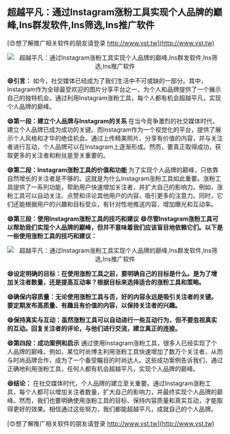 ## **超越平凡：通过Instagram涨粉工具实现个人品牌的巅峰,Ins群发软件,Ins筛选,Ins推广软件**

[😍想了解推广相关软件的朋友请登录 http://www.vst.tw](http://www.vst.tw)

 <center><img src="https://vst.tw/MP4/tuiguang/png/0.png" alt="超越平凡：通过Instagram涨粉工具实现个人品牌的巅峰,Ins群发软件,Ins筛选,Ins推广软件"></center>

**😄引言：**
如今，社交媒体已经成为了我们生活中不可或缺的一部分。其中，Instagram作为全球最受欢迎的图片分享平台之一，为个人和品牌提供了一个展示自己的独特机会。通过利用Instagram涨粉工具，每个人都有机会超越平凡，实现个人品牌的巅峰。

**😄第一段：建立个人品牌与Instagram的关系**
在当今竞争激烈的社交媒体时代，建立个人品牌已成为成功的关键。而Instagram作为一个视觉化的平台，提供了展示个人风格和才华的绝佳机会。通过上传精美照片、分享有价值的内容，并与关注者进行互动，个人品牌可以在Instagram上逐渐形成。然而，要真正取得成功，获取更多的关注者和粉丝是至关重要的。

**😄第二段：Instagram涨粉工具的价值和功能**
为了实现个人品牌的巅峰，只依靠自然增长的关注者是不够的。这就是为什么Instagram涨粉工具如此重要。涨粉工具提供了一系列功能，帮助用户快速增加关注者，并扩大自己的影响力。例如，涨粉工具可以自动关注、点赞和评论其他用户的内容，吸引更多的注意力。同时，它们还能根据用户的兴趣和目标受众，有针对性地推送内容，增加曝光和互动率。

**😄第三段：使用Instagram涨粉工具的技巧和建议**
**😄尽管Instagram涨粉工具可以帮助我们实现个人品牌的巅峰，但并不意味着我们应该盲目地依赖它们。以下是一些使用涨粉工具的技巧和建议：**

 <center><img src="https://vst.tw/MP4/tuiguang/png/7.png" alt="超越平凡：通过Instagram涨粉工具实现个人品牌的巅峰,Ins群发软件,Ins筛选,Ins推广软件"></center>

**😄设定明确的目标：在使用涨粉工具之前，要明确自己的目标是什么。是为了增加关注者数量，还是提高互动率？根据目标来选择适合的涨粉工具和策略。**

**😄确保内容质量：无论使用涨粉工具与否，好的内容永远是吸引关注者的关键。要定期发布高质量、有趣且有价值的内容，以保持关注者的兴趣。**

**😄保持真实与互动：虽然涨粉工具可以自动进行一些互动行为，但不要忽视真实的互动。回复关注者的评论，与他们进行交流，建立真正的连接。**

**😄第四段：成功案例和启示**
通过使用Instagram涨粉工具，很多人已经实现了个人品牌的巅峰。例如，某位时尚博主利用涨粉工具快速增加了数万个关注者，从而与时尚品牌合作，成为了一个备受瞩目的时尚达人。这些成功案例告诉我们，通过正确地利用涨粉工具，任何人都有机会超越平凡，实现个人品牌的巅峰。

**😄结论：**
在社交媒体时代，个人品牌的建立至关重要。通过Instagram涨粉工具，每个人都可以增加关注者数量，扩大自己的影响力，并最终实现个人品牌的巅峰。然而，我们也要明确使用涨粉工具的目标、保持内容质量和真实互动，才能取得更好的效果。相信通过这些努力，我们都能超越平凡，成就自己的个人品牌。

[😍想了解推广相关软件的朋友请登录 http://www.vst.tw](http://www.vst.tw)



